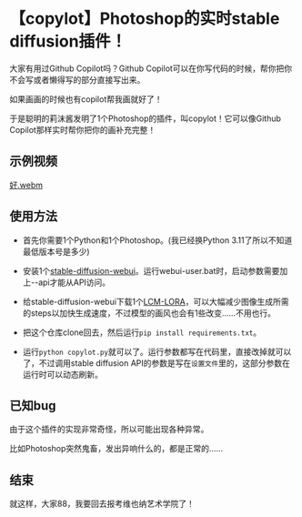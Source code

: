 # 【copylot】Photoshop的实时stable diffusion插件！

大家有用过Github Copilot吗？Github Copilot可以在你写代码的时候，帮你把你不会写或者懒得写的部分直接写出来。

如果画画的时候也有copilot帮我画就好了！

于是聪明的莉沫酱发明了1个Photoshop的插件，叫copylot！它可以像Github Copilot那样实时帮你把你的画补充完整！


## 示例视频

[好.webm](https://github.com/RimoChan/copylot/assets/20064807/92e052ef-5402-4c55-8f0d-4f80ebae1b05)


## 使用方法

- 首先你需要1个Python和1个Photoshop。(我已经换Python 3.11了所以不知道最低版本号是多少)

- 安装1个[stable-diffusion-webui](https://github.com/AUTOMATIC1111/stable-diffusion-webui)。运行webui-user.bat时，启动参数需要加上--api才能从API访问。

- 给stable-diffusion-webui下载1个[LCM-LORA](https://huggingface.co/latent-consistency/lcm-lora-sdv1-5)，可以大幅减少图像生成所需的steps以加快生成速度，不过模型的画风也会有1些改变……不用也行。

- 把这个仓库clone回去，然后运行`pip install requirements.txt`。

- 运行`python copylot.py`就可以了。运行参数都写在代码里，直接改掉就可以了，不过调用stable diffusion API的参数是写在`设置文件`里的，这部分参数在运行时可以动态刷新。


## 已知bug

由于这个插件的实现非常奇怪，所以可能出现各种异常。

比如Photoshop突然鬼畜，发出异响什么的，都是正常的……


## 结束

就这样，大家88，我要回去报考维也纳艺术学院了！
